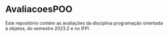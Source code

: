 # AvaliacoesPOO
Este repositório contém as avaliações da disciplina programação orientada à objetos, do semestre 2023.2 e no IFPI
